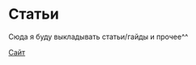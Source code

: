 # Статьи
Сюда я буду выкладывать статьи/гайды и прочее^^

[Сайт](https://debug-pro-dev.github.io/articles)
